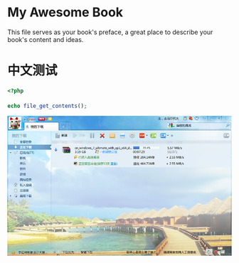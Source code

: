 # My Awesome Book

This file serves as your book's preface, a great place to describe your book's content and ideas.
# 中文测试

```php
<?php

echo file_get_contents();
```

![](捕获.PNG)